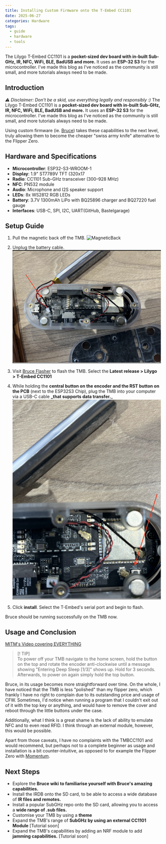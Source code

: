 ```yaml
---
title: Installing Custom Firmware onto the T-Embed CC1101
date: 2025-06-27
categories: Hardware
tags:
  - guide
  - hardware
  - tools
---
```

The Lilygo T-Embed CC1101 is a **pocket-sized dev board with in-built Sub-GHz, IR, NFC, WiFi, BLE, BadUSB and more.** It uses an **ESP-32 S3** for the microcontroller. I've made this blog as I've noticed as the community is still small, and more tutorials always need to be made.

## Introduction

_⚠️ Disclaimer: Don't be a skid, use everything legally and responsibly :)_
The Lilygo T-Embed CC1101 is a **pocket-sized dev board with in-built Sub-GHz, IR, NFC, WiFi, BLE, BadUSB and more.** It uses an **ESP-32 S3** for the microcontroller. I've made this blog as I've noticed as the community is still small, and more tutorials always need to be made.


Using custom firmware (ie. [Bruce](https://bruce.computer/)) takes these capabilities to the next level, truly allowing them to become the cheaper "swiss army knife" alternative to the Flipper Zero.
## Hardware and Specifications

- **Microcontroller**: ESP32-S3-WROOM-1
- **Display**: 1.9" ST7789V TFT (320x17
- **Radio**: CC1101 Sub-GHz transceiver (300–928 MHz)
- **NFC**: PN532 module
- **Audio**: Microphone and I2S speaker support
- **LEDs**: 8x WS2812 RGB LEDs
- **Battery**: 3.7V 1300mAh LiPo with BQ25896 charger and BQ27220 fuel gauge
- **Interfaces**: USB-C, SPI, I2C, UART(GitHub, Bastelgarage)

## Setup Guide

1. Pull the magnetic back off the TMB.
    ![MagneticBack](/assets/images/magneticback.png)
2. Unplug the battery cable.
    ![BatteryCable](/assets/images/batterycable.png)
3. Visit [Bruce Flasher](https://bruce.computer/flasher) to flash the TMB. Select the **Latest release > Lilygo > T-Embed CC1101**
4. While holding the **central button on the encoder and the RST button on the PCB** (next to the ESP32S3 Chip), plug the TMB into your computer via a USB-C cable **_that supports data transfer.**_
![RST](/assets/images/rst.png)

5. Click **install**. Select the T-Embed's serial port and begin to flash.

Bruce should be running successfully on the TMB now.

## Usage and Conclusion

[MITM's Video covering EVERYTHING](https://www.youtube.com/watch?v=BUwrWKDqtak)

> [! TIP]  
> To power off your TMB navigate to the home screen, hold the button on the top and rotate the encoder anti-clockwise until a message showing "Entering Deep Sleep [1/3]" shows up. Hold for 3 seconds. Afterwards, to power on again simply hold the top button.

Bruce, in its usage becomes more straightforward over time. On the whole, I have noticed that the TMB is less "polished" than my flipper zero, which frankly I have no right to complain due to its outstanding price and usage of CFW.
Sometimes, I'd notice when running a program that I couldn't exit out of it with the top key or anything, and would have to remove the cover and reboot through the little buttons under the case.

Additionally, what I think is a great shame is the lack of ability to emulate NFC and to even read RFID. I think through an external module, however, this would be possible.

Apart from those caveats, I have no complaints with the TMBCC1101 and would recommend, but perhaps not to a complete beginner as usage and installation is a bit counter-intuitive, as opposed to for example the Flipper Zero with [Momentum](https://momentum-fw.dev/).

## Next Steps

- Explore the **Bruce wiki** **to familiarise yourself with Bruce's amazing capabilities.**
- Install the IRDB onto the SD card, to be able to access a wide database of **IR files and remotes.**
- Install a popular SubGHz repo onto the SD card, allowing you to access a **wide range of .sub files.**
- Customise your TMB by using a **theme**
- Expand the TMB's range of **SubGHz by using an external CC1101 Module** [Tutorial soon]
- Expand the TMB's capabilities by adding an NRF module to add **jamming capabilities.** [Tutorial soon]

